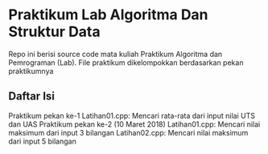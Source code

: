 # Praktikum Lab Algoritma Dan Struktur Data
 Repo ini berisi source code mata kuliah Praktikum Algoritma dan Pemrograman (Lab).
 File praktikum dikelompokkan berdasarkan pekan praktikumnya

 ## Daftar Isi
 Praktikum pekan ke-1
   Latihan01.cpp: Mencari rata-rata dari input nilai UTS dan UAS
 Praktikum pekan ke-2 (10 Maret 2018)
   Latihan01.cpp: Mencari nilai maksimum dari input 3 bilangan
   Latihan02.cpp: Mencari nilai maksimum dari input 5 bilangan
